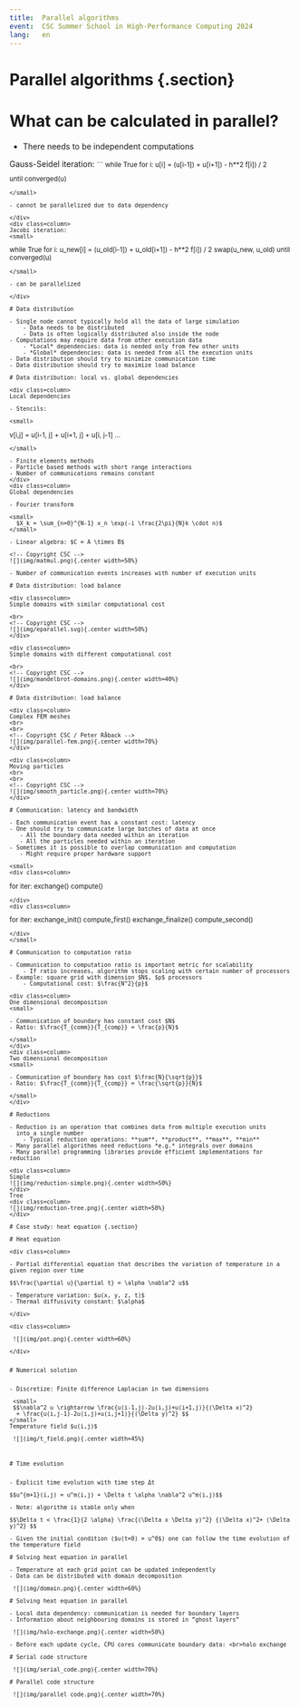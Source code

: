 ```yaml
---
title:  Parallel algorithms
event:  CSC Summer School in High-Performance Computing 2024
lang:   en
---
```



# Parallel algorithms {.section}

# What can be calculated in parallel?

- There needs to be independent computations

<div class=column>
Gauss-Seidel iteration:
<small>
```
while True
  for i:
    u[i] = (u[i-1]) + u[i+1]) - h**2 f[i]) / 2

until converged(u)
```
</small>

- cannot be parallelized due to data dependency

</div>
<div class=column>
Jacobi iteration:
<small>
```
while True
  for i:
    u_new[i] = (u_old[i-1]) + u_old[i+1]) - h**2 f[i]) / 2
  swap(u_new, u_old)
until converged(u)
```
</small>

- can be parallelized

</div>

# Data distribution

- Single node cannot typically hold all the data of large simulation
    - Data needs to be distributed
    - Data is often logically distributed also inside the node
- Computations may require data from other execution data
    - *Local* dependencies: data is needed only from few other units
    - *Global* dependencies: data is needed from all the execution units
- Data distribution should try to minimize communication time
- Data distribution should try to maximize load balance

# Data distribution: local vs. global dependencies

<div class=column>
Local dependencies

- Stencils: 

<small>
```
v[i,j] = u[i-1, j] + u[i+1, j] + u[i, j-1] ...
```
</small>

- Finite elements methods
- Particle based methods with short range interactions
- Number of communications remains constant
</div>
<div class=column>
Global dependencies

- Fourier transform 

<small>
  $X_k = \sum_{n=0}^{N-1} x_n \exp(-i \frac{2\pi}{N}k \cdot n)$
</small>

- Linear algebra: $C = A \times B$

<!-- Copyright CSC -->
![](img/matmul.png){.center width=50%}

- Number of communication events increases with number of execution units

# Data distribution: load balance

<div class=column>
Simple domains with similar computational cost

<br>
<!-- Copyright CSC -->
![](img/eparallel.svg){.center width=50%}
</div>

<div class=column>
Simple domains with different computational cost

<br>
<!-- Copyright CSC -->
![](img/mandelbrot-domains.png){.center width=40%}
</div>

# Data distribution: load balance

<div class=column>
Complex FEM meshes
<br>
<br>
<!-- Copyright CSC / Peter Råback -->
![](img/parallel-fem.png){.center width=70%}
</div>

<div class=column>
Moving particles
<br>
<br>
<!-- Copyright CSC -->
![](img/smooth_particle.png){.center width=70%}
</div>

# Communication: latency and bandwidth

- Each communication event has a constant cost: latency
- One should try to communicate large batches of data at once
   - All the boundary data needed within an iteration
   - All the particles needed within an iteration
- Sometimes it is possible to overlap communication and computation
   - Might require proper hardware support

<small>
<div class=column>
```
for iter:
   exchange()
   compute()
```
</div>
<div class=column>
```
for iter:
   exchange_init()
   compute_first()
   exchange_finalize()
   compute_second()
```
</div>
</small>

# Communication to computation ratio

- Communication to computation ratio is important metric for scalability
    - If ratio increases, algorithm stops scaling with certain number of processors
- Example: square grid with dimension $N$, $p$ processors
    - Computational cost: $\frac{N^2}{p}$

<div class=column>
One dimensional decomposition
<small>

- Communication of boundary has constant cost $N$
- Ratio: $\frac{T_{comm}}{T_{comp}} = \frac{p}{N}$

</small>
</div>
<div class=column>
Two dimensional decomposition
<small>

- Communication of boundary has cost $\frac{N}{\sqrt{p}}$
- Ratio: $\frac{T_{comm}}{T_{comp}} = \frac{\sqrt{p}}{N}$

</small>
</div>

# Reductions

- Reduction is an operation that combines data from multiple execution units
  into a single number
    - Typical reduction operations: **sum**, **product**, **max**, **min**
- Many parallel algorithms need reductions *e.g.* integrals over domains
- Many parallel programming libraries provide efficient implementations for reduction

<div class=column>
Simple
![](img/reduction-simple.png){.center width=50%}
</div>
Tree
<div class=column>
![](img/reduction-tree.png){.center width=50%}
</div>

# Case study: heat equation {.section}

# Heat equation

<div class=column>

- Partial differential equation that describes the variation of temperature in a given region over time

$$\frac{\partial u}{\partial t} = \alpha \nabla^2 u$$

- Temperature variation: $u(x, y, z, t)$
- Thermal diffusivity constant: $\alpha$

</div>

<div class=column>

 ![](img/pot.png){.center width=60%}

</div>


# Numerical solution


- Discretize: Finite difference Laplacian in two dimensions

 <small>
 $$\nabla^2 u \rightarrow \frac{u(i-1,j)-2u(i,j)+u(i+1,j)}{(\Delta x)^2}
  + \frac{u(i,j-1)-2u(i,j)+u(i,j+1)}{(\Delta y)^2} $$
</small>
Temperature field $u(i,j)$

 ![](img/t_field.png){.center width=45%}



# Time evolution


- Explicit time evolution with time step Δt

$$u^{m+1}(i,j) = u^m(i,j) + \Delta t \alpha \nabla^2 u^m(i,j)$$

- Note: algorithm is stable only when

$$\Delta t < \frac{1}{2 \alpha} \frac{(\Delta x \Delta y)^2} {(\Delta x)^2+ (\Delta y)^2} $$

- Given the initial condition ($u(t=0) = u^0$) one can follow the time evolution of the temperature field

# Solving heat equation in parallel

- Temperature at each grid point can be updated independently
- Data can be distributed with domain decomposition

 ![](img/domain.png){.center width=60%}

# Solving heat equation in parallel

- Local data dependency: communication is needed for boundary layers
- Information about neighbouring domains is stored in ”ghost layers”

 ![](img/halo-exchange.png){.center width=50%}

- Before each update cycle, CPU cores communicate boundary data: <br>halo exchange

# Serial code structure

 ![](img/serial_code.png){.center width=70%}

# Parallel code structure

 ![](img/parallel_code.png){.center width=70%}
